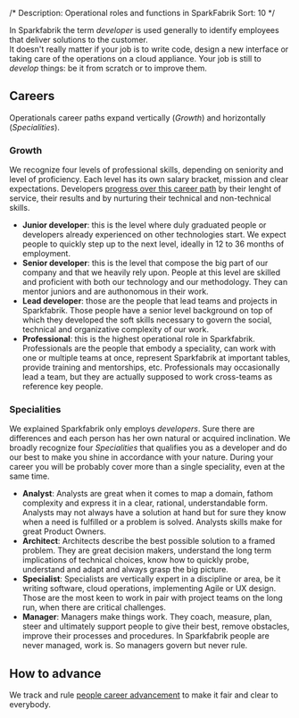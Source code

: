 /*
Description: Operational roles and functions in SparkFabrik
Sort: 10
*/

In Sparkfabrik the term _developer_ is used generally to identify employees that deliver solutions to the customer.  
It doesn't really matter if your job is to write code, design a new interface or taking care of the operations on a cloud appliance. Your job is still to _develop_ things: be it from scratch or to improve them.

## Careers

Operationals career paths expand vertically (_Growth_) and horizontally (_Specialities_).

### Growth

We recognize four levels of professional skills, depending on seniority and level of proficiency. Each level has its own salary bracket, mission and clear expectations. Developers [progress over this career path](/working-at-sparkfabrik/career-advancement.md) by their lenght of service, their results and by nurturing their technical and non-technical skills.

* **Junior developer**: this is the level where duly graduated people or developers already experienced on other technologies start. We expect people to quickly step up to the next level, ideally in 12 to 36 months of employment.
* **Senior developer**: this is the level that compose the big part of our company and that we heavily rely upon. People at this level are skilled and proficient with both our technology and our methodology. They can mentor juniors and are authonomous in their work.
* **Lead developer**: those are the people that lead teams and projects in Sparkfabrik. Those people have a senior level background on top of which they developed the soft skills necessary to govern the social, technical and organizative complexity of our work.
* **Professional**: this is the highest operational role in Sparkfabrik. Professionals are the people that embody a speciality, can work with one or multiple teams at once, represent Sparkfabrik at important tables, provide training and mentorships, etc. Professionals may occasionally lead a team, but they are actually supposed to work cross-teams as reference key people.

### Specialities

We explained Sparkfabrik only employs _developers_. Sure there are differences and each person has her own natural or acquired inclination. We broadly recognize four _Specialities_ that qualifies you as a developer and do our best to make you shine in accordance with your nature. During your career you will be probably cover more than a single speciality, even at the same time.

* **Analyst**: Analysts are great when it comes to map a domain, fathom complexity and express it in a clear, rational, understandable form. Analysts may not always have a solution at hand but for sure they know when a need is fulfilled or a problem is solved. Analysts skills make for great Product Owners.
* **Architect**: Architects describe the best possible solution to a framed problem. They are great decision makers, understand the long term implications of technical choices, know how to quickly probe, understand and adapt and always grasp the big picture.
* **Specialist**: Specialists are vertically expert in a discipline or area, be it writing software, cloud operations, implementing Agile or UX design. Those are the most keen to work in pair with project teams on the long run, when there are critical challenges.
* **Manager**: Managers make things work. They coach, measure, plan, steer and ultimately support people to give their best, remove obstacles, improve their processes and procedures. In Sparkfabrik people are never managed, work is. So managers govern but never rule.

## How to advance

We track and rule [people career advancement](/working-at-sparkfabrik/career-advancement.md) to make it fair and clear to everybody.